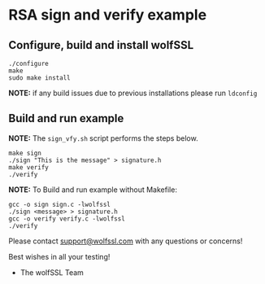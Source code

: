 # RSA sign and verify example

## Configure, build and install wolfSSL
```
./configure
make
sudo make install
```

**NOTE:** if any build issues due to previous installations please run `ldconfig`

## Build and run example

**NOTE:** The `sign_vfy.sh` script performs the steps below.

```
make sign
./sign "This is the message" > signature.h
make verify
./verify
```

**NOTE:** To Build and run example without Makefile:
```
gcc -o sign sign.c -lwolfssl
./sign <message> > signature.h
gcc -o verify verify.c -lwolfssl
./verify
```

Please contact support@wolfssl.com with any questions or concerns!

Best wishes in all your testing!
- The wolfSSL Team

